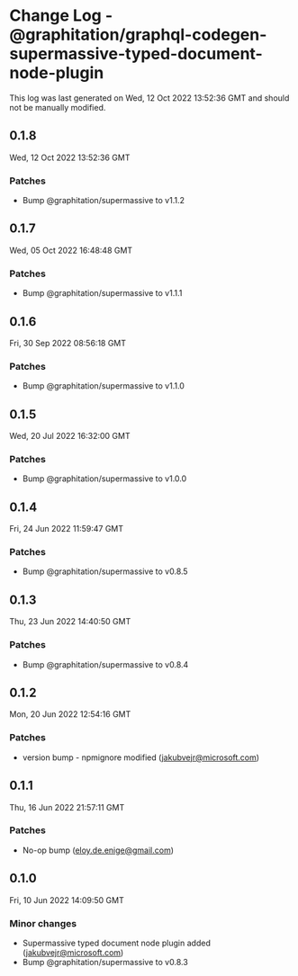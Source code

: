 # Change Log - @graphitation/graphql-codegen-supermassive-typed-document-node-plugin

This log was last generated on Wed, 12 Oct 2022 13:52:36 GMT and should not be manually modified.

<!-- Start content -->

## 0.1.8

Wed, 12 Oct 2022 13:52:36 GMT

### Patches

- Bump @graphitation/supermassive to v1.1.2

## 0.1.7

Wed, 05 Oct 2022 16:48:48 GMT

### Patches

- Bump @graphitation/supermassive to v1.1.1

## 0.1.6

Fri, 30 Sep 2022 08:56:18 GMT

### Patches

- Bump @graphitation/supermassive to v1.1.0

## 0.1.5

Wed, 20 Jul 2022 16:32:00 GMT

### Patches

- Bump @graphitation/supermassive to v1.0.0

## 0.1.4

Fri, 24 Jun 2022 11:59:47 GMT

### Patches

- Bump @graphitation/supermassive to v0.8.5

## 0.1.3

Thu, 23 Jun 2022 14:40:50 GMT

### Patches

- Bump @graphitation/supermassive to v0.8.4

## 0.1.2

Mon, 20 Jun 2022 12:54:16 GMT

### Patches

- version bump - npmignore modified (jakubvejr@microsoft.com)

## 0.1.1

Thu, 16 Jun 2022 21:57:11 GMT

### Patches

- No-op bump (eloy.de.enige@gmail.com)

## 0.1.0

Fri, 10 Jun 2022 14:09:50 GMT

### Minor changes

- Supermassive typed document node plugin added (jakubvejr@microsoft.com)
- Bump @graphitation/supermassive to v0.8.3
